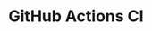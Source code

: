 # GitHub Actions CI



































































































































































































































































































































































































































































































































































































































































































































































































































































































































































































































































































































































































































































































































































































































































































































































































































































































































































































































































































































































































































































































































































































































































































































































































































































































































































































































































































































































